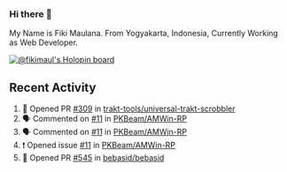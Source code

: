 ### Hi there 👋

My Name is Fiki Maulana. From Yogyakarta, Indonesia, Currently Working as Web Developer.

[![@fikimaul's Holopin board](https://holopin.io/api/user/board?user=fikimaul)](https://holopin.io/@fikimaul)

## Recent Activity

<!--START_SECTION:activity-->
1. 💪 Opened PR [#309](https://github.com/trakt-tools/universal-trakt-scrobbler/pull/309) in [trakt-tools/universal-trakt-scrobbler](https://github.com/trakt-tools/universal-trakt-scrobbler)
2. 🗣 Commented on [#11](https://github.com/PKBeam/AMWin-RP/issues/11) in [PKBeam/AMWin-RP](https://github.com/PKBeam/AMWin-RP)
3. 🗣 Commented on [#11](https://github.com/PKBeam/AMWin-RP/issues/11) in [PKBeam/AMWin-RP](https://github.com/PKBeam/AMWin-RP)
4. ❗️ Opened issue [#11](https://github.com/PKBeam/AMWin-RP/issues/11) in [PKBeam/AMWin-RP](https://github.com/PKBeam/AMWin-RP)
5. 💪 Opened PR [#545](https://github.com/bebasid/bebasid/pull/545) in [bebasid/bebasid](https://github.com/bebasid/bebasid)
<!--END_SECTION:activity-->

